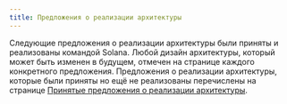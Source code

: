 ```yaml
---
title: Предложения о реализации архитектуры
---
```


Следующие предложения о реализации архитектуры были приняты и реализованы командой Solana.  Любой дизайн архитектуры, который может быть изменен в будущем, отмечен на странице каждого конкретного предложения. Предложения о реализации архитектуры, которые были приняты но ещё не реализованы перечислены на странице [Принятые предложения о реализации архитектуры](../proposals/accepted-design-proposals.md).
